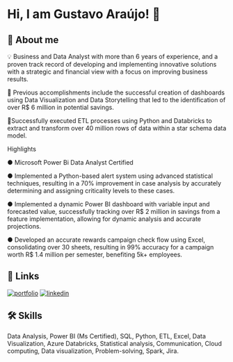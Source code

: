 
# Hi, I am Gustavo Araújo! 👋


## 🚀 About me
💡 Business and Data Analyst with more than 6 years of experience, and a proven track record of developing and implementing innovative solutions with a strategic and financial view with a focus on improving business results.

🚀 Previous accomplishments include the successful creation of dashboards using Data Visualization and Data Storytelling that led to the identification of over R$ 6 million in potential savings.

🎲Successfully executed ETL processes using Python and Databricks to extract and transform over 40 million rows of data within a star schema data model.

Highlights

● Microsoft Power Bi Data Analyst Certified

● Implemented a Python-based alert system using advanced statistical techniques, resulting in a 70% improvement in case analysis by accurately determining and assigning criticality levels to these cases.

● Implemented a dynamic Power BI dashboard with variable input and forecasted value, successfully tracking over R$ 2 million in savings from a feature implementation, allowing for dynamic analysis and accurate projections.

● Developed an accurate rewards campaign check flow using Excel, consolidating over 30 sheets, resulting in 99% accuracy for a campaign worth R$ 1.4 million per semester, benefiting 5k+ employees. <br>


## 🔗 Links
[![portfolio](https://img.shields.io/badge/my_portfolio-000?style=for-the-badge&logo=ko-fi&logoColor=white)](https://www.novypro.com/profile_projects/gustavoaraujo-1)
[![linkedin](https://img.shields.io/badge/linkedin-0A66C2?style=for-the-badge&logo=linkedin&logoColor=white)](hhttps://www.linkedin.com/in/gustavomaraujo)



## 🛠 Skills
Data Analysis, Power BI (Ms Certified), SQL, Python, ETL, Excel, Data Visualization, Azure Databricks, Statistical analysis, Communication, Cloud computing, Data visualization, Problem-solving, Spark, Jira.

